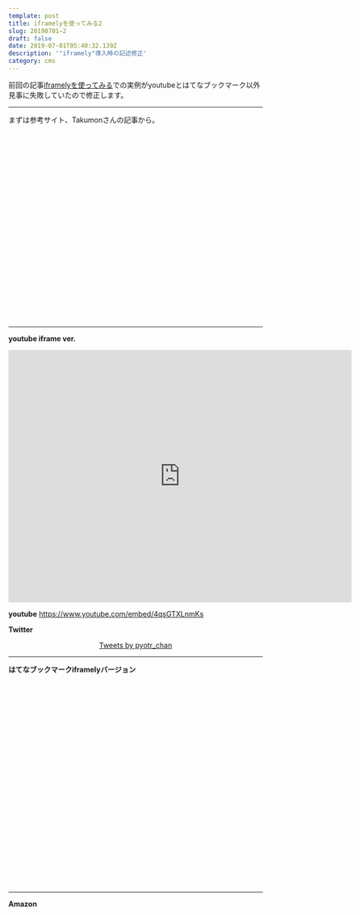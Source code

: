 ```yaml
---
template: post
title: iframelyを使ってみる2
slug: 20190701−2
draft: false
date: 2019-07-01T05:40:32.139Z
description: '"iframely"導入時の記述修正'
category: cms
---
```

前回の記事[iframelyを使ってみる](https://pyotr-chan.netlify.com/20190701)での実例がyoutubeとはてなブックマーク以外見事に失敗していたので修正します。

***
まずは参考サイト、Takumonさんの記事から。

<div class="iframely-embed"><div class="iframely-responsive" style="padding-bottom: 50%; padding-top: 120px;"><a href="https://takumon.com/iframely" data-iframely-url="//cdn.iframe.ly/api/iframe?url=https%3A%2F%2Ftakumon.com%2Fiframely&amp;key=2864cf56b8c19b76b471b1d758aca8ff&omit_script=1"></a></div></div><script async src="//cdn.iframe.ly/embed.js" charset="utf-8"></script>

***
  
**youtube iframe ver.**
<iframe width="680" height="500" src="https://www.youtube.com/embed/4qsGTXLnmKs" frameborder="0" allow="autoplay; encrypted-media" allowfullscreen></iframe>

**youtube**
https://www.youtube.com/embed/4qsGTXLnmKs
  

**Twitter**
  
<div align="center"><a class="twitter-timeline" data-width="600" data-dnt="true"  data-tweet-limit="4" href="https://twitter.com/pyotr_chan?ref_src=twsrc%5Etfw&omit_script=1">Tweets by pyotr_chan</a>
</div>  

  
***

**はてなブックマークiframelyバージョン**  
<div class="iframely-embed"><div class="iframely-responsive" style="padding-bottom: 56.25%; padding-top: 120px;"><a href="https://www.ikashiya.com/entry/hot-sand" data-iframely-url="//cdn.iframe.ly/api/iframe?url=https%3A%2F%2Fwww.ikashiya.com%2Fentry%2Fhot-sand&amp;key=2864cf56b8c19b76b471b1d758aca8ff&amp;media=0&omit_script=1"></a></div></div>
  

***  

**Amazon**  
<div class="iframely-embed"><div class="iframely-responsive" style="padding-bottom: 52.5%; padding-top: 120px;"><a href="https://www.amazon.co.jp/%25E3%2583%258A%25E3%2583%258A%25E3%2583%25A1%25E3%2581%25AE%25E5%25A4%2595%25E6%259A%25AE%25E3%2582%258C-%25E8%258B%25A5%25E6%259E%2597-%25E6%25AD%25A3%25E6%2581%25AD/dp/4163908870" data-iframely-url="//cdn.iframe.ly/api/iframe?url=https%3A%2F%2Fwww.amazon.co.jp%2F%25E3%2583%258A%25E3%2583%258A%25E3%2583%25A1%25E3%2581%25AE%25E5%25A4%2595%25E6%259A%25AE%25E3%2582%258C-%25E8%258B%25A5%25E6%259E%2597-%25E6%25AD%25A3%25E6%2581%25AD%2Fdp%2F4163908870&amp;key=2864cf56b8c19b76b471b1d758aca8ff&omit_script=1"></a></div></div>
